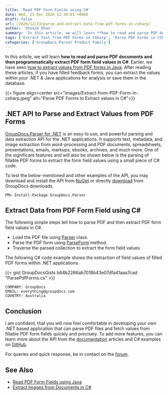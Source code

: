 ```yaml
---
title: 'Read PDF Form Fields using C#'
date: Wed, 23 Dec 2020 12:39:01 +0000
draft: false
url: /2020/12/23/parse-and-extract-data-from-pdf-forms-in-csharp/
author: 'Shoaib Khan'
summary: 'In this article, we will learn **how to read and parse PDF documents and then programmatically extract PDF form field values in C#**. Earlier, we have seen [how to extract values from PDF forms in Java](https://blog.groupdocs.com/2020/12/09/parse-and-extract-data-from-pdf-forms-in-java/). After reading these articles, if you have filled feedback forms, you can extract the values within your .NET & Java applications for analysis or save them in the database.'
tags: ['Extract Text from PDF Forms in CSharp', 'Parse PDF Forms in CSharp', 'Read PDF Form Fields in CSharp']
categories: ['GroupDocs.Parser Product Family']
---
```


In this article, we will learn **how to read and parse PDF documents and then programmatically extract PDF form field values in C#**. Earlier, we have seen [how to extract values from PDF forms in Java](https://blog.groupdocs.com/2020/12/09/parse-and-extract-data-from-pdf-forms-in-java/). After reading these articles, if you have filled feedback forms, you can extract the values within your .NET & Java applications for analysis or save them in the database.



{{< figure align=center src="images/Extract-from-PDF-Form-in-csharp.jpeg" alt="Parse PDF Forms to Extract values in C#">}}


## .NET API to Parse and Extract Values from PDF Forms

[GroupDocs.Parser for .NET](https://products.groupdocs.com/parser/net) is an easy to use, and powerful parsing and data extraction API for the .NET applications. It supports text, metadata, and image extraction from word-processing and PDF documents, spreadsheets, presentations, emails, markups, ebooks, archives, and much more. One of the significant features and will also be shown below is the parsing of fillable PDF forms to extract the form field values using a small piece of C# code.

To test the below-mentioned and other examples of the API, you may download and install the API from [NuGet](https://www.nuget.org/packages/groupdocs.parser) or directly [download](https://downloads.groupdocs.com/parser/net) from GroupDocs downloads.

```
PM> Install-Package GroupDocs.Parser
```

## Extract Data from PDF Form Field using C#

The following simple steps tell how to parse PDF and then extract PDF form field values in C#.

*   Load the PDF file using [Parser](https://apireference.groupdocs.com/parser/net/groupdocs.parser/parser) class.
*   Parse the PDF form using [ParseForm](https://apireference.groupdocs.com/parser/net/groupdocs.parser/parser/methods/parseform) method.
*   Traverse the parsed collection to extract the form field values.

The following C# code example shows the extraction of field values of filled PDF forms within .NET applications.

{{< gist GroupDocsGists b64b2266ab7018b43e07dfa41aaa7cad "ParsePdfForms.cs" >}}

```
COMPANY: GroupDocs
EMAIL: everything@groupdocs.com
COUNTRY: Australia
```

## Conclusion

I am confident, that you will now feel comfortable in developing your own .NET based application that can parse PDF files and fetch values from fillable PDF form fields quickly and precisely. To add more features, you can learn more about the API from the [documentation](https://docs.groupdocs.com/parser/net/) articles and C# examples on [GitHub](https://github.com/groupdocs-parser/GroupDocs.Parser-for-.NET).

For queries and quick response, be in contact on the [forum](https://forum.groupdocs.com/c/parser).

## See Also

*   [Read PDF Form Fields using Java](https://blog.groupdocs.com/2020/12/09/parse-and-extract-data-from-pdf-forms-in-java/)
*   [Extract Images from Documents in C#](https://blog.groupdocs.com/2020/10/28/extract-images-from-pdf-word-excel-ppt-using-csharp/)




